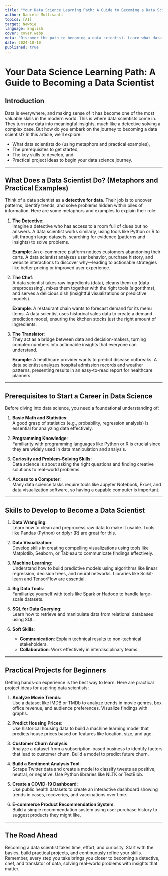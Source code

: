 ```yaml
---
title: "Your Data Science Learning Path: A Guide to Becoming a Data Scientist"
author: Daniele Moltisanti
topics: [AI]
target: Newbie
language: English
cover: cover.webp
meta: "Discover the path to becoming a data scientist. Learn what data scientists do, prerequisites, essential skills, and practical project ideas to kickstart your data science career"
date: 2024-10-10
published: true
---
```



# Your Data Science Learning Path: A Guide to Becoming a Data Scientist

## Introduction

Data is everywhere, and making sense of it has become one of the most valuable skills in the modern world. This is where data scientists come in. They turn raw data into meaningful insights, much like a detective solving a complex case. But how do you embark on the journey to becoming a data scientist? In this article, we’ll explore:

- What data scientists do (using metaphors and practical examples),
- The prerequisites to get started,
- The key skills to develop, and
- Practical project ideas to begin your data science journey.

---

## What Does a Data Scientist Do? (Metaphors and Practical Examples)

Think of a data scientist as a **detective for data**. Their job is to uncover patterns, identify trends, and solve problems hidden within piles of information. Here are some metaphors and examples to explain their role:

1. **The Detective**:  
   Imagine a detective who has access to a room full of clues but no answers. A data scientist works similarly, using tools like Python or R to sift through large datasets, searching for evidence (patterns and insights) to solve problems.

   **Example**: An e-commerce platform notices customers abandoning their carts. A data scientist analyzes user behavior, purchase history, and website interactions to discover why—leading to actionable strategies like better pricing or improved user experience.


2. **The Chef**:  
   A data scientist takes raw ingredients (data), cleans them up (data preprocessing), mixes them together with the right tools (algorithms), and serves a delicious dish (insightful visualizations or predictive models).

   **Example**: A restaurant chain wants to forecast demand for its menu items. A data scientist uses historical sales data to create a demand prediction model, ensuring the kitchen stocks just the right amount of ingredients.


3. **The Translator**:  
   They act as a bridge between data and decision-makers, turning complex numbers into actionable insights that everyone can understand.

   **Example**: A healthcare provider wants to predict disease outbreaks. A data scientist analyzes hospital admission records and weather patterns, presenting results in an easy-to-read report for healthcare planners.

---

## Prerequisites to Start a Career in Data Science

Before diving into data science, you need a foundational understanding of:

1. **Basic Math and Statistics**:  
   A good grasp of statistics (e.g., probability, regression analysis) is essential for analyzing data effectively.


2. **Programming Knowledge**:  
   Familiarity with programming languages like Python or R is crucial since they are widely used in data manipulation and analysis.


3. **Curiosity and Problem-Solving Skills**:  
   Data science is about asking the right questions and finding creative solutions to real-world problems.


4. **Access to a Computer**:  
   Many data science tasks require tools like Jupyter Notebook, Excel, and data visualization software, so having a capable computer is important.

---

## Skills to Develop to Become a Data Scientist

1. **Data Wrangling**:  
   Learn how to clean and preprocess raw data to make it usable. Tools like Pandas (Python) or dplyr (R) are great for this.


2. **Data Visualization**:  
   Develop skills in creating compelling visualizations using tools like Matplotlib, Seaborn, or Tableau to communicate findings effectively.


3. **Machine Learning**:  
   Understand how to build predictive models using algorithms like linear regression, decision trees, and neural networks. Libraries like Scikit-learn and TensorFlow are essential.


4. **Big Data Tools**:  
   Familiarize yourself with tools like Spark or Hadoop to handle large-scale datasets.


5. **SQL for Data Querying**:  
   Learn how to retrieve and manipulate data from relational databases using SQL.


6. **Soft Skills**:  
   - **Communication**: Explain technical results to non-technical stakeholders.
   - **Collaboration**: Work effectively in interdisciplinary teams.

---

## Practical Projects for Beginners

Getting hands-on experience is the best way to learn. Here are practical project ideas for aspiring data scientists:

1. **Analyze Movie Trends**:  
   Use a dataset like IMDB or TMDb to analyze trends in movie genres, box office revenue, and audience preferences. Visualize findings with graphs.


2. **Predict Housing Prices**:  
   Use historical housing data to build a machine learning model that predicts house prices based on features like location, size, and age.


3. **Customer Churn Analysis**:  
   Analyze a dataset from a subscription-based business to identify factors that lead to customer churn. Build a model to predict future churn.


4. **Build a Sentiment Analysis Tool**:  
   Scrape Twitter data and create a model to classify tweets as positive, neutral, or negative. Use Python libraries like NLTK or TextBlob.


5. **Create a COVID-19 Dashboard**:  
   Use public health datasets to create an interactive dashboard showing trends in cases, recoveries, and vaccinations over time.


6. **E-commerce Product Recommendation System**:  
   Build a simple recommendation system using user purchase history to suggest products they might like.

---

## The Road Ahead

Becoming a data scientist takes time, effort, and curiosity. Start with the basics, build practical projects, and continuously refine your skills. Remember, every step you take brings you closer to becoming a detective, chef, and translator of data, solving real-world problems with insights that matter.

